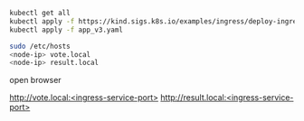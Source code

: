 





```bash
kubectl get all
kubectl apply -f https://kind.sigs.k8s.io/examples/ingress/deploy-ingress-nginx.yaml
kubectl apply -f app_v3.yaml
```


```bash
sudo /etc/hosts
<node-ip> vote.local
<node-ip> result.local
```

open browser

http://vote.local:<ingress-service-port>
http://result.local:<ingress-service-port>
